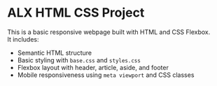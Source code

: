 # ALX HTML CSS Project

This is a basic responsive webpage built with HTML and CSS Flexbox.  
It includes:
- Semantic HTML structure
- Basic styling with `base.css` and `styles.css`
- Flexbox layout with header, article, aside, and footer
- Mobile responsiveness using `meta viewport` and CSS classes
